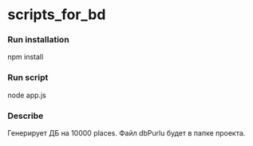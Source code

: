 # scripts_for_bd
### Run installation
npm install
###  Run script
node app.js
### Describe
Генерирует ДБ на 10000 places.
Файл dbPurlu будет в папке проекта.

